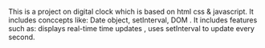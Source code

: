 This is a project on digital clock which is based on html css & javascript. It includes conccepts like: Date object, setInterval, DOM . It includes features such as: displays real-time time updates , uses setInterval to update every second.
